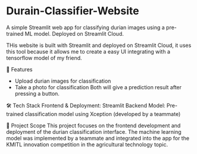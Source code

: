 # Durain-Classifier-Website
A simple Streamlit web app for classifying durian images using a pre-trained ML model. Deployed on Streamlit Cloud.

THis website is built with Streamlit and deployed on Streamlit Cloud, it uses this tool because it allows me to create a easy UI integrating with a tensorflow model of my friend.

🚀 Features
- Upload durian images for classification
- Take a photo for classification
Both will give a prediction result after pressing a button.

🛠️ Tech Stack
Frontend & Deployment: Streamlit
Backend Model: Pre-trained classification model using Xception (developed by a teammate)

📁 Project Scope
This project focuses on the frontend development and deployment of the durian classification interface. The machine learning model was implemented by a teammate and integrated into the app for the KMITL innovation competition in the agricultural technology topic.
